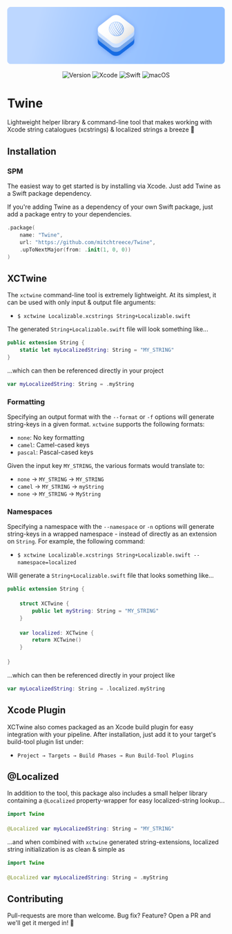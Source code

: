![Twine](Assets/Banner.png)

<div align="center">

![Version](https://img.shields.io/badge/Version-1.0.1-BDD7FF.svg?style=for-the-badge&labelColor=166CE3)
![Xcode](https://img.shields.io/badge/Xcode-15-BDD7FF.svg?style=for-the-badge&labelColor=166CE3)
![Swift](https://img.shields.io/badge/Swift-5.9-BDD7FF.svg?style=for-the-badge&labelColor=166CE3)
![macOS](https://img.shields.io/badge/macOS-13+-BDD7FF.svg?style=for-the-badge&labelColor=166CE3)

</div>

# Twine

Lightweight helper library & command-line tool that makes working
with Xcode string catalogues (xcstrings) & localized strings a breeze 🧶

## Installation

### SPM

The easiest way to get started is by installing via Xcode. 
Just add Twine as a Swift package dependency.

If you're adding Twine as a dependency of your own Swift package, 
just add a package entry to your dependencies.

```swift
.package(
    name: "Twine",
    url: "https://github.com/mitchtreece/Twine",
    .upToNextMajor(from: .init(1, 0, 0))
)
```

## XCTwine

The `xctwine` command-line tool is extremely lightweight.
At its simplest, it can be used with only input & output file arguments:

- `$ xctwine Localizable.xcstrings String+Localizable.swift`

The generated `String+Localizable.swift` file will look something like...

```swift
public extension String {
    static let myLocalizedString: String = "MY_STRING"
}
```

...which can then be referenced directly in your project

```swift
var myLocalizedString: String = .myString
```

### Formatting

Specifying an output format with the `--format` or `-f` options
will generate string-keys in a given format. `xctwine` supports
the following formats:

- `none`: No key formatting
- `camel`: Camel-cased keys
- `pascal`: Pascal-cased keys

Given the input key `MY_STRING`, the various formats would translate to:

- `none` → `MY_STRING` → `MY_STRING`
- `camel` → `MY_STRING` → `myString`
- `none` → `MY_STRING` → `MyString`

### Namespaces

Specifying a namespace with the `--namespace` or `-n` options
will generate string-keys in a wrapped namespace - instead of
directly as an extension on `String`. For example, the following
command:

- `$ xctwine Localizable.xcstrings String+Localizable.swift --namespace=localized`

Will generate a `String+Localizable.swift` file that looks something like...

```swift
public extension String {

    struct XCTwine {
        public let myString: String = "MY_STRING"
    }

    var localized: XCTwine {
        return XCTwine()
    }

}
```

...which can then be referenced directly in your project like

```swift
var myLocalizedString: String = .localized.myString
```

## Xcode Plugin

XCTwine also comes packaged as an Xcode build plugin 
for easy integration with your pipeline. After installation, 
just add it to your target's build-tool plugin list under:

- `Project → Targets → Build Phases → Run Build-Tool Plugins`

## @Localized

In addition to the tool, this package also includes a small
helper library containing a `@Localized` property-wrapper for easy 
localized-string lookup...

```swift
import Twine

@Localized var myLocalizedString: String = "MY_STRING"
```

...and when combined with `xctwine` generated string-extensions,
localized string initialization is as clean & simple as

```swift
import Twine

@Localized var myLocalizedString: String = .myString
```

## Contributing

Pull-requests are more than welcome. 
Bug fix? Feature? Open a PR and we'll get it merged in! 🎉
